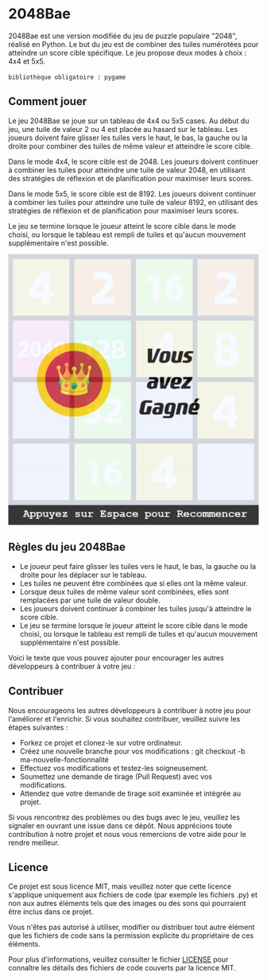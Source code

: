 2048Bae
=======

2048Bae est une version modifiée du jeu de puzzle populaire "2048", réalisé en Python. Le but du jeu est de combiner des tuiles numérotées pour atteindre un score cible spécifique. Le jeu propose deux modes à choix : 4x4 et 5x5.

`bibliothèque obligatoire : pygame`
## Comment jouer

Le jeu 2048Bae se joue sur un tableau de 4x4 ou 5x5 cases. Au début du jeu, une tuile de valeur 2 ou 4 est placée au hasard sur le tableau. Les joueurs doivent faire glisser les tuiles vers le haut, le bas, la gauche ou la droite pour combiner des tuiles de même valeur et atteindre le score cible.

Dans le mode 4x4, le score cible est de 2048. Les joueurs doivent continuer à combiner les tuiles pour atteindre une tuile de valeur 2048, en utilisant des stratégies de réflexion et de planification pour maximiser leurs scores.

Dans le mode 5x5, le score cible est de 8192. Les joueurs doivent continuer à combiner les tuiles pour atteindre une tuile de valeur 8192, en utilisant des stratégies de réflexion et de planification pour maximiser leurs scores.

Le jeu se termine lorsque le joueur atteint le score cible dans le mode choisi, ou lorsque le tableau est rempli de tuiles et qu'aucun mouvement supplémentaire n'est possible.

![Capture d'écran du jeu 2048Bae](capture_ecran.jpg)

## Règles du jeu 2048Bae

- Le joueur peut faire glisser les tuiles vers le haut, le bas, la gauche ou la droite pour les déplacer sur le tableau.
- Les tuiles ne peuvent être combinées que si elles ont la même valeur.
- Lorsque deux tuiles de même valeur sont combinées, elles sont remplacées par une tuile de valeur double.
- Les joueurs doivent continuer à combiner les tuiles jusqu'à atteindre le score cible.
- Le jeu se termine lorsque le joueur atteint le score cible dans le mode choisi, ou lorsque le tableau est rempli de tuiles et qu'aucun mouvement supplémentaire n'est possible.

Voici le texte que vous pouvez ajouter pour encourager les autres développeurs à contribuer à votre jeu :

## Contribuer

Nous encourageons les autres développeurs à contribuer à notre jeu pour l'améliorer et l'enrichir. Si vous souhaitez contribuer, veuillez suivre les étapes suivantes :

- Forkez ce projet et clonez-le sur votre ordinateur.
- Créez une nouvelle branche pour vos modifications : git checkout -b ma-nouvelle-fonctionnalité
- Effectuez vos modifications et testez-les soigneusement.
- Soumettez une demande de tirage (Pull Request) avec vos modifications.
- Attendez que votre demande de tirage soit examinée et intégrée au projet.

Si vous rencontrez des problèmes ou des bugs avec le jeu, veuillez les signaler en ouvrant une issue dans ce dépôt. Nous apprécions toute contribution à notre projet et nous vous remercions de votre aide pour le rendre meilleur.

## Licence

Ce projet est sous licence MIT, mais veuillez noter que cette licence s'applique uniquement aux fichiers de code (par exemple les fichiers .py) et non aux autres éléments tels que des images ou des sons qui pourraient être inclus dans ce projet.

Vous n'êtes pas autorisé à utiliser, modifier ou distribuer tout autre élément que les fichiers de code sans la permission explicite du propriétaire de ces éléments.

Pour plus d'informations, veuillez consulter le fichier [LICENSE](LICENSE.txt) pour connaître les détails des fichiers de code couverts par la licence MIT.